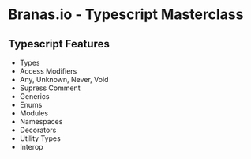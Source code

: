 # Branas.io - Typescript Masterclass

## Typescript Features

- Types
- Access Modifiers
- Any, Unknown, Never, Void
- Supress Comment
- Generics
- Enums
- Modules
- Namespaces
- Decorators
- Utility Types
- Interop
